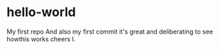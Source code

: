 # hello-world
My first repo
And also my first commit
it's great and deliberating to see howthis works
cheers
I.

